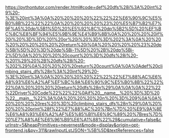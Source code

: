 <!--
    File: climbing_stairs_dfs.md
    Created Time: 2024-01-05
    Author: krahets (krahets@163.com)
--->

<!-- [file]{climbing_stairs_dfs}-[class]{}-[func]{climbing_stairs_dfs} -->
https://pythontutor.com/render.html#code=def%20dfs%28i%3A%20int%29%20-%3E%20int%3A%0A%20%20%20%20%22%22%22%E6%90%9C%E5%B0%8B%22%22%22%0A%20%20%20%20%23%20%E5%B7%B2%E7%9F%A5%20dp%5B1%5D%20%E5%92%8C%20dp%5B2%5D%20%EF%BC%8C%E8%BF%94%E5%9B%9E%E4%B9%8B%0A%20%20%20%20if%20i%20%3D%3D%201%20or%20i%20%3D%3D%202%3A%0A%20%20%20%20%20%20%20%20return%20i%0A%20%20%20%20%23%20dp%5Bi%5D%20%3D%20dp%5Bi-1%5D%20%2B%20dp%5Bi-2%5D%0A%20%20%20%20count%20%3D%20dfs%28i%20-%201%29%20%2B%20dfs%28i%20-%202%29%0A%20%20%20%20return%20count%0A%0A%0Adef%20climbing_stairs_dfs%28n%3A%20int%29%20-%3E%20int%3A%0A%20%20%20%20%22%22%22%E7%88%AC%E6%A8%93%E6%A2%AF%EF%BC%9A%E6%90%9C%E5%B0%8B%22%22%22%0A%20%20%20%20return%20dfs%28n%29%0A%0A%0A%22%22%22Driver%20Code%22%22%22%0Aif%20__name__%20%3D%3D%20%22__main__%22%3A%0A%20%20%20%20n%20%3D%209%0A%0A%20%20%20%20res%20%3D%20climbing_stairs_dfs%28n%29%0A%20%20%20%20print%28f%22%E7%88%AC%20%7Bn%7D%20%E9%9A%8E%E6%A8%93%E6%A2%AF%E5%85%B1%E6%9C%89%20%7Bres%7D%20%E7%A8%AE%E6%96%B9%E6%A1%88%22%29&cumulative=false&curInstr=5&heapPrimitives=nevernest&mode=display&origin=opt-frontend.js&py=311&rawInputLstJSON=%5B%5D&textReferences=false
